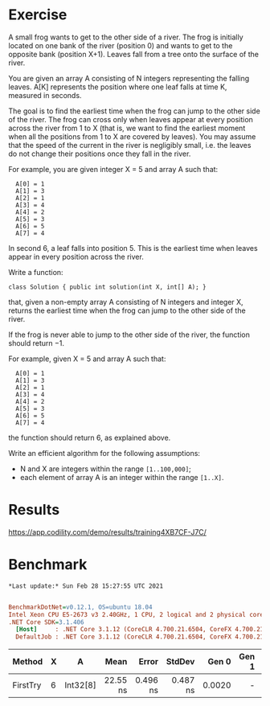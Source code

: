﻿# Exercise
A small frog wants to get to the other side of a river. The frog is initially located on one bank of the river (position 0) and wants to get to the opposite bank (position X+1). Leaves fall from a tree onto the surface of the river.

You are given an array A consisting of N integers representing the falling leaves. A[K] represents the position where one leaf falls at time K, measured in seconds.

The goal is to find the earliest time when the frog can jump to the other side of the river. The frog can cross only when leaves appear at every position across the river from 1 to X (that is, we want to find the earliest moment when all the positions from 1 to X are covered by leaves). You may assume that the speed of the current in the river is negligibly small, i.e. the leaves do not change their positions once they fall in the river.

For example, you are given integer X = 5 and array A such that:

```
  A[0] = 1
  A[1] = 3
  A[2] = 1
  A[3] = 4
  A[4] = 2
  A[5] = 3
  A[6] = 5
  A[7] = 4
```

In second 6, a leaf falls into position 5. This is the earliest time when leaves appear in every position across the river.

Write a function:

```
class Solution { public int solution(int X, int[] A); }
```

that, given a non-empty array A consisting of N integers and integer X, returns the earliest time when the frog can jump to the other side of the river.

If the frog is never able to jump to the other side of the river, the function should return −1.

For example, given X = 5 and array A such that:
```
  A[0] = 1
  A[1] = 3
  A[2] = 1
  A[3] = 4
  A[4] = 2
  A[5] = 3
  A[6] = 5
  A[7] = 4
```
the function should return 6, as explained above.

Write an efficient algorithm for the following assumptions:

- N and X are integers within the range `[1..100,000]`;
- each element of array A is an integer within the range `[1..X]`.


# Results
https://app.codility.com/demo/results/training4XB7CF-J7C/

# Benchmark

```
*Last update:* Sun Feb 28 15:27:55 UTC 2021
```
``` ini

BenchmarkDotNet=v0.12.1, OS=ubuntu 18.04
Intel Xeon CPU E5-2673 v3 2.40GHz, 1 CPU, 2 logical and 2 physical cores
.NET Core SDK=3.1.406
  [Host]     : .NET Core 3.1.12 (CoreCLR 4.700.21.6504, CoreFX 4.700.21.6905), X64 RyuJIT
  DefaultJob : .NET Core 3.1.12 (CoreCLR 4.700.21.6504, CoreFX 4.700.21.6905), X64 RyuJIT


```
|   Method | X |        A |     Mean |    Error |   StdDev |  Gen 0 | Gen 1 | Gen 2 | Allocated |
|--------- |-- |--------- |---------:|---------:|---------:|-------:|------:|------:|----------:|
| FirstTry | 6 | Int32[8] | 22.55 ns | 0.496 ns | 0.487 ns | 0.0020 |     - |     - |      32 B |
